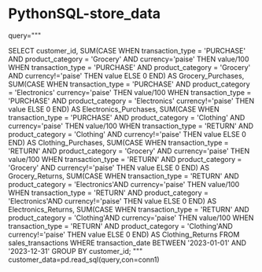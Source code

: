 # PythonSQL-store_data

query="""

SELECT 
    customer_id,
    SUM(CASE 
            WHEN transaction_type = 'PURCHASE' AND product_category = 'Grocery' AND currency='paise'  THEN value/100 
            WHEN transaction_type = 'PURCHASE' AND product_category = 'Grocery' AND currency!='paise'  THEN value
            ELSE 0
        END) AS Grocery_Purchases,
    SUM(CASE 
            WHEN transaction_type = 'PURCHASE' AND product_category = 'Electronics' currency='paise'  THEN value/100
            WHEN transaction_type = 'PURCHASE' AND product_category = 'Electronics' currency!='paise'  THEN value
            ELSE 0
        END) AS Electronics_Purchases,
    SUM(CASE 
            WHEN transaction_type = 'PURCHASE' AND product_category = 'Clothing' AND currency='paise'  THEN value/100
            WHEN transaction_type = 'RETURN' AND product_category = 'Clothing' AND currency!='paise'  THEN value
            ELSE 0
        END) AS Clothing_Purchases,
    SUM(CASE 
            WHEN transaction_type = 'RETURN' AND product_category = 'Grocery' AND currency='paise'  THEN value/100
            WHEN transaction_type = 'RETURN' AND product_category = 'Grocery' AND currency!='paise'  THEN value
            ELSE 0
        END) AS Grocery_Returns,
    SUM(CASE 
            WHEN transaction_type = 'RETURN' AND product_category = 'Electronics'AND currency='paise'  THEN value/100
            WHEN transaction_type = 'RETURN' AND product_category = 'Electronics'AND currency!='paise'  THEN value
            ELSE 0
        END) AS Electronics_Returns,
    SUM(CASE 
            WHEN transaction_type = 'RETURN' AND product_category = 'Clothing'AND currency='paise'  THEN value/100
            WHEN transaction_type = 'RETURN' AND product_category = 'Clothing'AND currency!='paise'  THEN value
            ELSE 0
        END) AS Clothing_Returns
FROM 
    sales_transactions
WHERE 
    transaction_date BETWEEN '2023-01-01' AND '2023-12-31'
GROUP BY 
    customer_id;
"""
customer_data=pd.read_sql(query,con=conn1)
